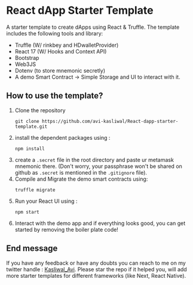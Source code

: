 # React dApp Starter Template

A starter template to create dApps using React & Truffle. The template includes the following tools and library:

- Truffle (W/ rinkbey and HDwalletProvider)
- React 17 (W/ Hooks and Context API)
- Bootstrap
- Web3JS
- Dotenv (to store mnemonic secretly)
- A demo Smart Contract -> Simple Storage and UI to interact with it.

## How to use the template?

1. Clone the repository
   ```
   git clone https://github.com/avi-kasliwal/React-dapp-starter-template.git
   ```
2. install the dependent packages using :
   ```
   npm install
   ```
3. create a `.secret` file in the root directory and paste ur metamask mnemonic there. (Don't worry, your passphrase won't be shared on github as `.secret` is mentioned in the `.gitignore` file).
4. Compile and Migrate the demo smart contracts using:
   ```
   truffle migrate
   ```
5. Run your React UI using :
   ```
   npm start
   ```
6. Interact with the demo app and if everything looks good, you can get started by removing the boiler plate code!

## End message

If you have any feedback or have any doubts you can reach to me on my twitter handle : <a href='https://twitter.com/Kasliwal_Avi' target='_blank'>Kasliwal_Avi</a>.
Please star the repo if it helped you, will add more starter templates for different frameworks (like Next, React Native).
